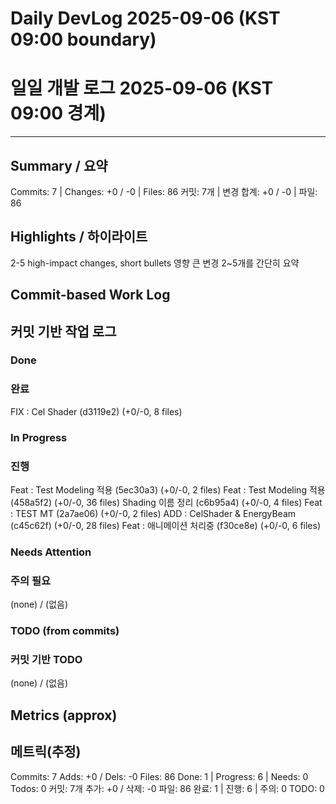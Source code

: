 ﻿# Daily DevLog 2025-09-06 (KST 09:00 boundary)
# 일일 개발 로그 2025-09-06 (KST 09:00 경계)

---

## Summary / 요약
Commits: 7 | Changes: +0 / -0 | Files: 86
커밋: 7개 | 변경 합계: +0 / -0 | 파일: 86

## Highlights / 하이라이트
2-5 high-impact changes, short bullets
영향 큰 변경 2~5개를 간단히 요약

## Commit-based Work Log
## 커밋 기반 작업 로그

### Done
### 완료
FIX : Cel Shader (d3119e2) (+0/-0, 8 files)

### In Progress
### 진행
Feat : Test Modeling 적용 (5ec30a3) (+0/-0, 2 files)
Feat : Test Modeling 적용 (458a5f2) (+0/-0, 36 files)
Shading 이름 정리 (c6b95a4) (+0/-0, 4 files)
Feat : TEST MT (2a7ae06) (+0/-0, 2 files)
ADD : CelShader & EnergyBeam (c45c62f) (+0/-0, 28 files)
Feat : 애니메이션 처리중 (f30ce8e) (+0/-0, 6 files)

### Needs Attention
### 주의 필요
(none) / (없음)

### TODO (from commits)
### 커밋 기반 TODO
(none) / (없음)

## Metrics (approx)
## 메트릭(추정)
Commits: 7
Adds: +0 / Dels: -0
Files: 86
Done: 1 | Progress: 6 | Needs: 0
Todos: 0
커밋: 7개
추가: +0 / 삭제: -0
파일: 86
완료: 1 | 진행: 6 | 주의: 0
TODO: 0

